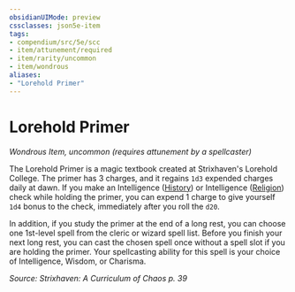 ```yaml
---
obsidianUIMode: preview
cssclasses: json5e-item
tags:
- compendium/src/5e/scc
- item/attunement/required
- item/rarity/uncommon
- item/wondrous
aliases: 
- "Lorehold Primer"
---
```

# Lorehold Primer
*Wondrous Item, uncommon (requires attunement by a spellcaster)*  


The Lorehold Primer is a magic textbook created at Strixhaven's Lorehold College. The primer has 3 charges, and it regains `1d3` expended charges daily at dawn. If you make an Intelligence ([History](rules/skills.md#History)) or Intelligence ([Religion](rules/skills.md#Religion)) check while holding the primer, you can expend 1 charge to give yourself `1d4` bonus to the check, immediately after you roll the `d20`.

In addition, if you study the primer at the end of a long rest, you can choose one 1st-level spell from the cleric or wizard spell list. Before you finish your next long rest, you can cast the chosen spell once without a spell slot if you are holding the primer. Your spellcasting ability for this spell is your choice of Intelligence, Wisdom, or Charisma.

*Source: Strixhaven: A Curriculum of Chaos p. 39*